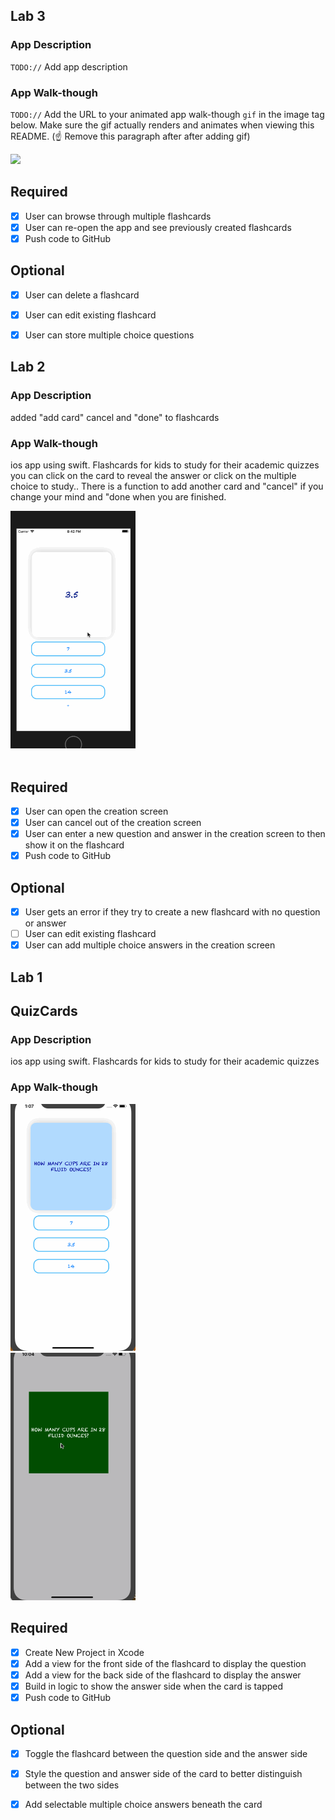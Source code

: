 
## Lab 3

### App Description
`TODO://` Add app description

### App Walk-though
`TODO://` Add the URL to your animated app walk-though `gif` in the image tag below. Make sure the gif actually renders and animates when viewing this README. (☝️ Remove this paragraph after after adding gif)

<img src="YOUR_GIF_URL_HERE" width=200><br>


## Required
- [X] User can browse through multiple flashcards
- [X] User can re-open the app and see previously created flashcards
- [X] Push code to GitHub
## Optional
- [X] User can delete a flashcard
- [X] User can edit existing flashcard
- [X] User can store multiple choice questions


## Lab 2

### App Description
added "add card" cancel and "done" to flashcards

### App Walk-though
ios app using swift. Flashcards for kids to study for their academic quizzes
you can click on the card to reveal the answer or  click on the multiple choice to study.. 
There is a function to add another card and "cancel" if you change your mind and "done when you are finished. 

<img src="https://github.com/mardb/flashcardapp/blob/master/flashcard2.gif" width=200><br>
<img src=" " width=200><br>


## Required
- [X] User can open the creation screen
- [X] User can cancel out of the creation screen
- [X] User can enter a new question and answer in the creation screen to then show it on the flashcard
- [X] Push code to GitHub
## Optional
- [X] User gets an error if they try to create a new flashcard with no question or answer
- [ ] User can edit existing flashcard
- [X] User can add multiple choice answers in the creation screen

## Lab 1

## QuizCards

### App Description

ios app using swift. Flashcards for kids to study for their academic quizzes

### App Walk-though

<img src="https://github.com/mardb/flashcardapp/blob/master/flashcardapp_02.gif" width=200><br>
<img src="https://github.com/mardb/flashcardapp/blob/master/flashcardapp_01.gif" width=200><br>

## Required
- [X] Create New Project in Xcode
- [X] Add a view for the front side of the flashcard to display the question
- [X] Add a view for the back side of the flashcard to display the answer
- [X] Build in logic to show the answer side when the card is tapped
- [X] Push code to GitHub
## Optional
- [X] Toggle the flashcard between the question side and the answer side
- [X] Style the question and answer side of the card to better distinguish between the two sides
- [X] Add selectable multiple choice answers beneath the card


